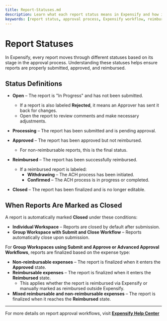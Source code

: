 ```yaml
---
title: Report-Statuses.md
description: Learn what each report status means in Expensify and how it progresses through the approval workflow.
keywords: [report status, approval process, Expensify workflow, reimbursed, approved, closed, Expensify Classic]
---
```


# Report Statuses

In Expensify, every report moves through different statuses based on its stage in the approval process. Understanding these statuses helps ensure reports are properly submitted, approved, and reimbursed.

## Status Definitions

- **Open** – The report is "In Progress" and has not been submitted.  
  - If a report is also labeled **Rejected**, it means an Approver has sent it back for changes.  
  - Open the report to review comments and make necessary adjustments.  

- **Processing** – The report has been submitted and is pending approval.

- **Approved** – The report has been approved but not reimbursed.  
  - For non-reimbursable reports, this is the final status.  

- **Reimbursed** – The report has been successfully reimbursed.  
  - If a reimbursed report is labeled:  
    - **Withdrawing** – The ACH process has been initiated.  
    - **Confirmed** – The ACH process is in progress or completed.  

- **Closed** – The report has been finalized and is no longer editable.  

## When Reports Are Marked as Closed

A report is automatically marked **Closed** under these conditions:

- **Individual Workspace** – Reports are closed by default after submission.  
- **Group Workspace with Submit and Close Workflow** – Reports automatically close upon submission.  

For **Group Workspaces using Submit and Approve or Advanced Approval Workflows**, reports are finalized based on the expense type:

- **Non-reimbursable expenses** – The report is finalized when it enters the **Approved** state.  
- **Reimbursable expenses** – The report is finalized when it enters the **Reimbursed** state.  
  - This applies whether the report is reimbursed via Expensify or manually marked as reimbursed outside Expensify.  
- **Mixed reimbursable and non-reimbursable expenses** – The report is finalized when it reaches the **Reimbursed** state.  

---

For more details on report approval workflows, visit **[Expensify Help Center](#)**
